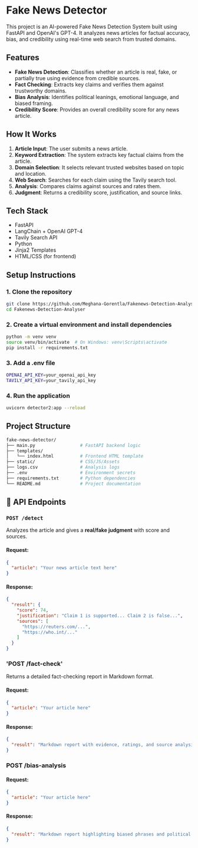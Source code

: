 # Fake News Detector
This project is an AI-powered Fake News Detection System built using FastAPI and OpenAI's GPT-4. It analyzes news articles for factual accuracy, bias, and credibility using real-time web search from trusted domains.

## Features
- **Fake News Detection**: Classifies whether an article is real, fake, or partially true using evidence from credible sources.
- **Fact Checking**: Extracts key claims and verifies them against trustworthy domains.
- **Bias Analysis**: Identifies political leanings, emotional language, and biased framing.
- **Credibility Score**: Provides an overall credibility score for any news article.

## How It Works
1. **Article Input**: The user submits a news article.
2. **Keyword Extraction**: The system extracts key factual claims from the article.
3. **Domain Selection**: It selects relevant trusted websites based on topic and location.
4. **Web Search**: Searches for each claim using the Tavily search tool.
5. **Analysis**: Compares claims against sources and rates them.
6. **Judgment**: Returns a credibility score, justification, and source links.

## Tech Stack
- FastAPI
- LangChain + OpenAI GPT-4
- Tavily Search API
- Python
- Jinja2 Templates
- HTML/CSS (for frontend)

## Setup Instructions
### 1. Clone the repository
```bash
git clone https://github.com/Meghana-Gorentla/Fakenews-Detection-Analyser.git
cd Fakenews-Detection-Analyser
```
### 2. Create a virtual environment and install dependencies
```bash
python -m venv venv
source venv/bin/activate  # On Windows: venv\Scripts\activate
pip install -r requirements.txt
```
### 3. Add a .env file
```bash
OPENAI_API_KEY=your_openai_api_key
TAVILY_API_KEY=your_tavily_api_key
```

### 4. Run the application
```bash
uvicorn detector2:app --reload
```
## Project Structure
```bash
fake-news-detector/
├── main.py                 # FastAPI backend logic
├── templates/
│   └── index.html          # Frontend HTML template
├── static/                 # CSS/JS/Assets
├── logs.csv                # Analysis logs
├── .env                    # Environment secrets
├── requirements.txt        # Python dependencies
└── README.md               # Project documentation

```

## 📡 API Endpoints

### `POST /detect`
Analyzes the article and gives a **real/fake judgment** with score and sources.

#### Request:
```json
{
  "article": "Your news article text here"
}
```

#### Response:
```json
{
  "result": {
    "score": 74,
    "justification": "Claim 1 is supported... Claim 2 is false...",
    "sources": [
      "https://reuters.com/...",
      "https://who.int/..."
    ]
  }
}

```

### 'POST /fact-check'
Returns a detailed fact-checking report in Markdown format.
#### Request:
```json
{
  "article": "Your article here"
}

```
#### Response:
```json
{
  "result": "Markdown report with evidence, ratings, and source analysis."
}

```

### POST /bias-analysis

#### Request:
```json
{
  "article": "Your article here"
}

```
#### Response:
```json
{
  "result": "Markdown report highlighting biased phrases and political lean."
}

```

